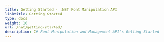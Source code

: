 ```yaml
---
title: Getting Started - .NET Font Manipulation API
linktitle: Getting Started
type: docs
weight: 10
url: /net/getting-started/
description: C# Font Manipulation and Management API's Getting Started section covers topics including Product Overview, Supported File Formats, Feature List, and Installation.
---
```



